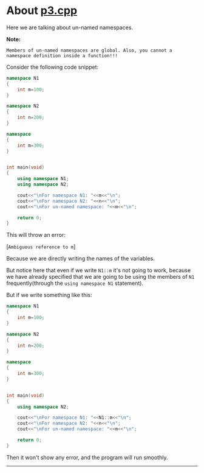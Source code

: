# About [p3.cpp](https://github.com/C0DER11101/CPPNotesAndPrograms/blob/master/Namespaces/NewDataTypes/namespaces/p3.cpp)

Here we are talking about un-named namespaces.

**Note:**

`Members of un-named namespaces are global. Also, you cannot a namespace definition inside a function!!!`

Consider the following code snippet:

```c++
namespace N1
{
	int m=100;
}

namespace N2
{
	int n=200;
}

namespace
{
	int m=300;
}


int main(void)
{
	using namespace N1;
	using namespace N2;

	cout<<"\nFor namespace N1: "<<m<<"\n";
	cout<<"\nFor namespace N2: "<<n<<"\n";
	cout<<"\nFor un-named namespace: "<<m<<"\n";

	return 0;
}
```

This will throw an error:

[`Ambiguous reference to m`]

Because we are directly writing the names of the variables.

But notice here that even if we write `N1::m` it's not going to work, because we have already specified that we are going to be using the members of `N1` frequently(through the `using namespace N1` statement).

But if we write something like this:

```c++
namespace N1
{
	int m=100;
}

namespace N2
{
	int n=200;
}

namespace
{
	int m=300;
}


int main(void)
{
	using namespace N2;

	cout<<"\nFor namespace N1: "<<N1::m<<"\n";
	cout<<"\nFor namespace N2: "<<n<<"\n";
	cout<<"\nFor un-named namespace: "<<m<<"\n";

	return 0;
}
```

Then it won't show any error, and the program will run smoothly.

---
